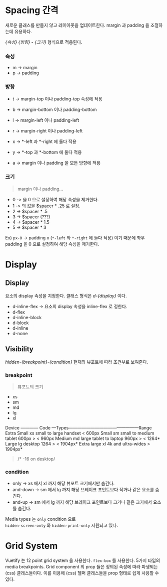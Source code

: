 # Spacing 간격
새로운 클래스를 만들지 않고 레이아웃을 업데이트한다.
margin 과 padding 을 조절하는데 유용하다.

*{속성} {방향} - {크기}* 형식으로 적용된다.

### 속성
* m -> margin
* p -> padding

### 방향
* t -> margin-top 이나 padding-top 속성에 적용
* b -> margin-bottom 이나 padding-bottom
* l -> margin-left 이나 padding-left
* r -> margin-right 이나 padding-left

* x -> *-left 과 *-right 에 둘다 적용
* y -> *-top 과 *-bottom 에 둘다 적용
* a -> margin 이나 padding 을 모든 방향에 적용

### 크기
> margin 이나 padding…
* 0 -> 을 0 으로 설정하여 해당 속성을 제거한다.
* 1 -> 의 값을 $spacer * .25 로 설정.
* 2 -> $spacer * .5
* 3 -> $spacer (???)
* 4 -> $spacer * 1.5
* 5 -> $spacer * 3

Ex) `px-0`
	-> padding x (`*-left` 와 `*-right` 에 둘다 적용) 이기 때문에 좌우 padding 을 0 으로 설정하여 해당 속성을 제거한다.

# Display
## Display
요소의 display 속성을 지정한다. 클래스 형식은 *d-{display}* 이다.

* d-inline-flex -> 요소의 display 속성을 inline-flex 로 정한다.
* d-flex
* d-inline-block
* d-block
* d-inline
* d-none

## Visibility
*hidden-{breakpoint}-{condition}*
현재의 뷰포트에 따라 조건부로 보여준다.

### breakpoint
> 뷰포트의 크기

* xs
* sm
* md
* lg
* xl

Device ———— Code —Types————————————————Range
Extra Small	xs	      small to large handset		< 600px
Small		sm	      small to medium tablet		600px > < 960px
Medium		md	      large tablet to laptop		960px > < 1264*
Large		lg	      desktop					1264 > < 1904px*
Extra large	xl	      4k and ultra-wides			> 1904px*
> /* -16 on desktop/

### condition
* only -> xs 에서 xl 까지 해당 뷰포트 크기에서만 숨긴다.
* and-down -> sm 에서 lg 까지 해당 브레이크 포인트보다 작거나 같은 요소를 숨긴다.
* and-up -> sm 에서 lg 까지 해당 브레이크 포인트보다 크거나 같은 크기에서 요소를 숨긴다.

Media types 는 `only` condition 으로  
`hidden-screen-only` 와 `hidden-print-only`  지원되고 있다.

# Grid System
Vuetify 는 12 point grid system 을 사용한다.
`flex-box` 를 사용한다.
5가지 타입의 media breakpoints.
Grid component 의 prop 들은 정의된 속성에 따라 파생되는  (css) 클래스들이다.
이를 이용해 (css) 헬퍼 클래스들을 prop 형태로 쉽게 사용할 수 있다. 


## <template>

## <script>
```javascript

```


# 단어정리
* deprecated: 중요도가 떨어져 더 이상 사용되지 않고 앞으로는 사라지게 될
* 

# References
[Vuetify_Navigation-drawers](https://vuetifyjs.com/ko/components/navigation-drawers)